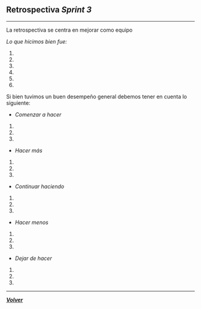 ## Retrospectiva *Sprint 3*
-----
La retrospectiva se centra en mejorar como equipo

*Lo que hicimos bien fue:*

1. 
2. 
3. 
4. 
5. 
6. 


Si bien tuvimos un buen desempeño general debemos tener en cuenta lo siguiente:

- *Comenzar a hacer*

1. 
2. 
3. 

- *Hacer más*

1. 
2. 
3. 

- *Continuar haciendo*

1. 
2. 
3. 

- *Hacer menos*

1. 
2. 
3.

- *Dejar de hacer*

1. 
2. 
3.

--------------------------------

[***Volver***](https://github.com/SebastianRaiquenParisi/proyectoIntegradorEquipo12/blob/main/RETRO.md)
